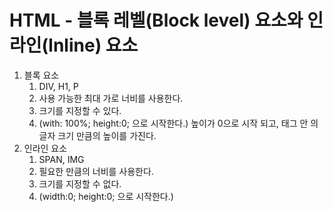 # HTML - 블록 레벨(Block level) 요소와 인라인(Inline) 요소

1. 블록 요소
    1. DIV, H1, P
    2. 사용 가능한 최대 가로 너비를 사용한다.
    3. 크기를 지정할 수 있다.
    4. (with: 100%; height:0; 으로 시작한다.)
        높이가 0으로 시작 되고, 태그 안 의 글자 크기 만큼의 높이를 가진다.
2. 인라인 요소
    1. SPAN, IMG
    2. 필요한 만큼의 너비를 사용한다.
    3. 크기를 지정할 수 없다.
    4. (width:0; height:0; 으로 시작한다.)